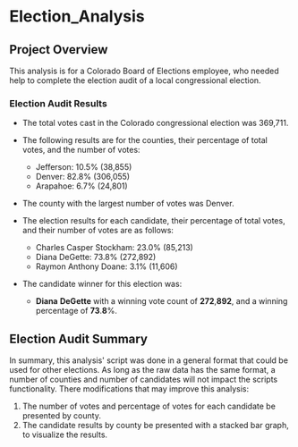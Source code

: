 # Election_Analysis

## Project Overview
This analysis is for a Colorado Board of Elections employee, who needed help to complete the election audit of a local congressional election.

### Election Audit Results

- The total votes cast in the Colorado congressional election was 369,711.
  
 - The following results are for the counties, their percentage of total votes, and the number of votes:
   *  Jefferson: 10.5% (38,855)
   *  Denver: 82.8% (306,055)
   *  Arapahoe: 6.7% (24,801)

- The county with the largest number of votes was Denver.
 
- The election results for each candidate, their percentage of total votes, and their number of votes are as follows:
 
   * Charles Casper Stockham: 23.0% (85,213)
   * Diana DeGette: 73.8% (272,892)
   * Raymon Anthony Doane: 3.1% (11,606)

- The candidate winner for this election was:
  *  **Diana** **DeGette** with a  winning vote count of **272**,**892**, and a winning percentage of **73**.**8**%.
 


## Election Audit Summary
In summary, this analysis' script was done in a general format that could be used for other elections. As long as the raw data has the same format, a number of counties and number of candidates will not impact the scripts functionality. There modifications that may improve this analysis:
   1. The number of votes and percentage of votes for each candidate be presented by county.
   2. The candidate results by county be presented with a stacked bar graph, to visualize the results.